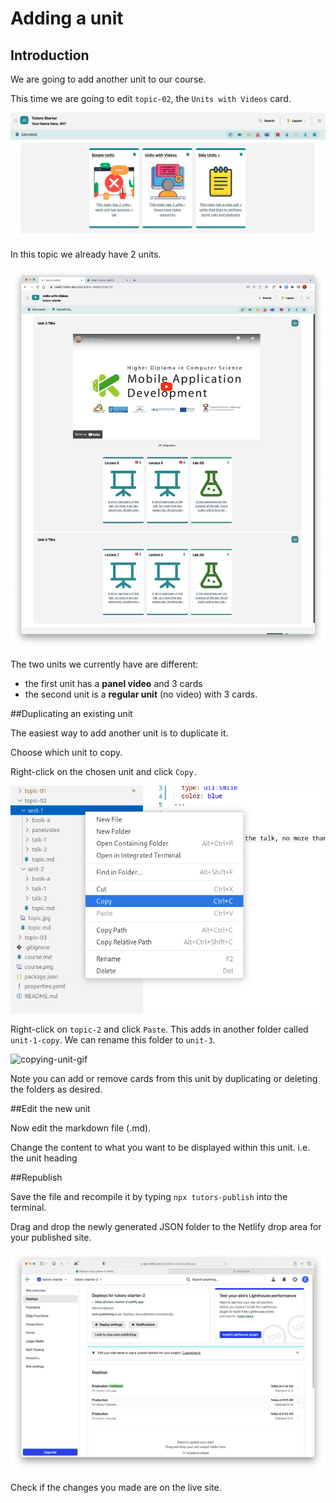# Adding a unit

## Introduction

We are going to add another unit to our course. 

This time we are going to edit `topic-02`, the `Units with Videos` card. 

![topic2-units](img/units1.png)

In this topic we already have 2 units.



![topic2-units](img/units2.png)

The two units we currently have are different: 

- the first unit has a **panel video** and 3 cards
- the second unit is a **regular unit** (no video) with 3 cards. 

##Duplicating an existing unit

The easiest way to add another unit is to duplicate it. 

Choose which unit to copy. 

Right-click on the chosen unit and click `Copy.`

![topic2-units](img/units3.png)

Right-click on `topic-2` and click `Paste`. This adds in another folder called `unit-1-copy`. We can rename this folder to `unit-3`. 

![copying-unit-gif](img/units4.gif)

Note you can add or remove cards from this unit by duplicating or deleting the folders as desired.

##Edit the new unit

Now edit the markdown file (.md).

Change the content to what you want to be displayed within this unit. i.e. the unit heading



##Republish

Save the file and recompile it by typing `npx tutors-publish` into the terminal. 

Drag and drop the newly generated JSON folder to the Netlify drop area for your published site. 

![netlify-deploys](img/45.png)

Check if the changes you made are on the live site.
